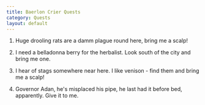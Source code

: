 ```yaml
---
title: Baerlon Crier Quests
category: Quests
layout: default
---
```


1. Huge drooling rats are a damm plague round here, bring me a scalp!

2. I need a belladonna berry for the herbalist. Look south of the city and bring me one.

3. I hear of stags somewhere near here. I like venison - find them and bring me a scalp!

4. Governor Adan, he's misplaced his pipe, he last had it before bed, apparently. Give it to me.
